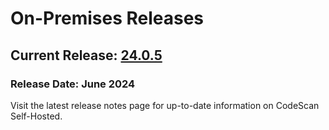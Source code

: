 # On-Premises Releases

## Current Release: [24.0.5](release-notes-24.0.5.md)

### Release Date: June 2024

Visit the latest release notes page for up-to-date information on CodeScan Self-Hosted.
